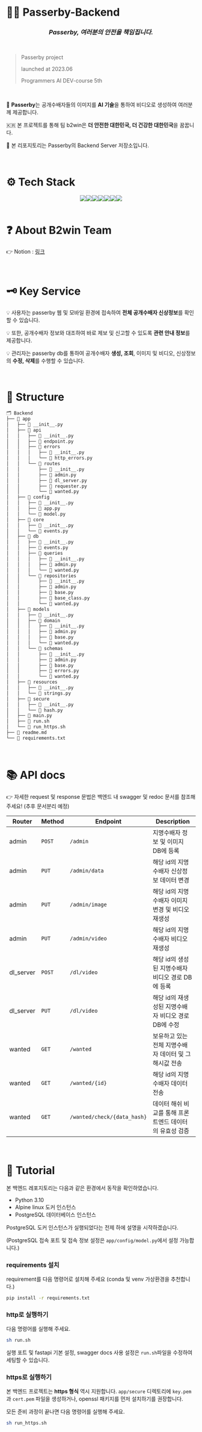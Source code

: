 # 🕵🏻 Passerby-Backend

### <div align="center"><b><i> Passerby, 여러분의 안전을 책임집니다. </i></b></div>

&nbsp; 

> Passerby project
> 
> launched at 2023.06
> 
> Programmers AI DEV-course 5th

&nbsp; 

🎥 **Passerby**는 공개수배자들의 이미지를 **AI 기술**을 통하여 비디오로 생성하여 여러분께 제공합니다.

🇰🇷 본 프로젝트를 통해 팀 b2win은 **더 안전한 대한민국, 더 건강한 대한민국**을 꿈꿉니다.

💾 본 리포지토리는 Passerby의 Backend Server 저장소입니다.

&nbsp;

# ⚙️ Tech Stack

<div align="center">
<img src="https://img.shields.io/badge/Python-3776AB0?style=for-the-badge&logo=Python&logoColor=white"><img src="https://img.shields.io/badge/FastAPI-009688?style=for-the-badge&logo=FastAPI&logoColor=white"><img src="https://img.shields.io/badge/Pydantic-E92063?style=for-the-badge&logo=Pydantic&logoColor=white"><img src="https://img.shields.io/badge/Swagger-85EA2D?style=for-the-badge&logo=Swagger&logoColor=white"><img src="https://img.shields.io/badge/Amazon%20EC2-FF9900?style=for-the-badge&logo=Amazon%20EC2&logoColor=white"><img src="https://img.shields.io/badge/Docker-2496ED?style=for-the-badge&logo=Docker&logoColor=white"><img src="https://img.shields.io/badge/PostgreSQL-4169E1?style=for-the-badge&logo=PostgreSQL&logoColor=white">
</div>
&nbsp; 

# ❓ About B2win Team



👉 Notion : [링크](https://www.notion.so/B2Win-Between-a9b09623b67243319d9bbce293bfa46b)




&nbsp; 

# 🗝️ Key Service

💡 사용자는 passerby 웹 및 모바일 환경에 접속하여 **전체 공개수배자 신상정보**를 확인할 수 있습니다.

💡 또한, 공개수배자 정보와 대조하여 바로 제보 및 신고할 수 있도록 **관련 안내 정보**를 제공합니다.

💡 관리자는 passerby db를 통하여 공개수배자 **생성, 조회**, 이미지 및 비디오, 신상정보의 **수정, 삭제**를 수행할 수 있습니다.

&nbsp;

# 🧭 Structure

```bash
🗂️ Backend
├── 📂 app
│   ├── 📄 __init__.py
│   ├── 📂 api
│   │   ├── 📄 __init__.py
│   │   ├── 📄 endpoint.py
│   │   ├── 📂 errors
│   │   │   ├── 📄 __init__.py
│   │   │   └── 📄 http_errors.py
│   │   └── 📂 routes
│   │       ├── 📄 __init__.py
│   │       ├── 📄 admin.py
│   │       ├── 📄 dl_server.py
│   │       ├── 📄 requester.py
│   │       └── 📄 wanted.py
│   ├── 📂 config
│   │   ├── 📄 __init__.py
│   │   ├── 📄 app.py
│   │   └── 📄 model.py
│   ├── 📂 core
│   │   ├── 📄 __init__.py
│   │   └── 📄 events.py
│   ├── 📂 db
│   │   ├── 📄 __init__.py
│   │   ├── 📄 events.py
│   │   ├── 📂 queries
│   │   │   ├── 📄 __init__.py
│   │   │   ├── 📄 admin.py
│   │   │   └── 📄 wanted.py
│   │   └── 📂 repositories
│   │       ├── 📄 __init__.py
│   │       ├── 📄 admin.py
│   │       ├── 📄 base.py
│   │       ├── 📄 base_class.py
│   │       └── 📄 wanted.py
│   ├── 📂 models
│   │   ├── 📄 __init__.py
│   │   ├── 📂 domain
│   │   │   ├── 📄 __init__.py
│   │   │   ├── 📄 admin.py
│   │   │   ├── 📄 base.py
│   │   │   └── 📄 wanted.py
│   │   └── 📂 schemas
│   │       ├── 📄 __init__.py
│   │       ├── 📄 admin.py
│   │       ├── 📄 base.py
│   │       ├── 📄 errors.py
│   │       └── 📄 wanted.py
│   ├── 📂 resources
│   │   ├── 📄 __init__.py
│   │   └── 📄 strings.py
│   ├── 📂 secure
│   │   ├── 📄 __init__.py
│   │   └── 📄 hash.py
│   ├── 📄 main.py
│   ├── 📄 run.sh
│   └── 📄 run_https.sh
├── 📄 readme.md
└── 📄 requirements.txt
```
&nbsp;

# 📚 API docs

👉 자세한 request 및 response 문법은 백엔드 내 swagger 및 redoc 문서를 참조해 주세요! (추후 문서분리 예정)


|Router|Method|Endpoint|Description|
|---|---|---|---|
| admin | `POST` | `/admin` | 지명수배자 정보 및 이미지 DB에 등록 |
| admin | `PUT` | `/admin/data` | 해당 id의 지명수배자 신상정보 데이터 변경 |
| admin | `PUT` | `/admin/image` | 해당 id의 지명수배자 이미지 변경 및 비디오 재생성 |
| admin | `PUT` | `/admin/video` | 해당 id의 지명수배자 비디오 재생성 |
| dl_server | `POST` | `/dl/video` | 해당 id의 생성된 지명수배자 비디오 경로 DB에 등록 |
| dl_server | `PUT` | `/dl/video` | 해당 id의 재생성된 지명수배자 비디오 경로 DB에 수정 |
| wanted | `GET` | `/wanted` | 보유하고 있는 전체 지명수배자 데이터 및 그 해시값 전송 |
| wanted | `GET` | `/wanted/{id}` | 해당 id의 지명수배자 데이터 전송 |
| wanted | `GET` | `/wanted/check/{data_hash}` | 데이터 해쉬 비교를 통해 프론트엔드 데이터의 유효성 검증 |



&nbsp;

# 📝 Tutorial

본 백엔드 레포지토리는 다음과 같은 환경에서 동작을 확인하였습니다.

+ Python 3.10
+ Alpine linux 도커 인스턴스
+ PostgreSQL 데이터베이스 인스턴스

PostgreSQL 도커 인스턴스가 실행되었다는 전제 하에 설명을 시작하겠습니다.

(PostgreSQL 접속 포트 및 접속 정보 설정은 `app/config/model.py`에서 설정 가능합니다.)

### requirements 설치

requirement를 다음 명령어로 설치해 주세요 (conda 및 venv 가상환경을 추천합니다.)

```bash
pip install -r requirements.txt
```

### http로 실행하기

다음 명령어를 실행해 주세요.

```bash
sh run.sh
```

실행 포트 및 fastapi 기본 설정, swagger docs 사용 설정은 `run.sh`파일을 수정하여 세팅할 수 있습니다.


### https로 실행하기

본 백엔드 프로젝트는 **https 형식** 역시 지원합니다. `app/secure` 디렉토리에 `key.pem`과 `cert.pem` 파일을 생성하거나, openssl 패키지를 먼저 설치하기를 권장합니다.

모든 준비 과정이 끝나면 다음 명령어를 실행해 주세요.

```bash
sh run_https.sh
```
